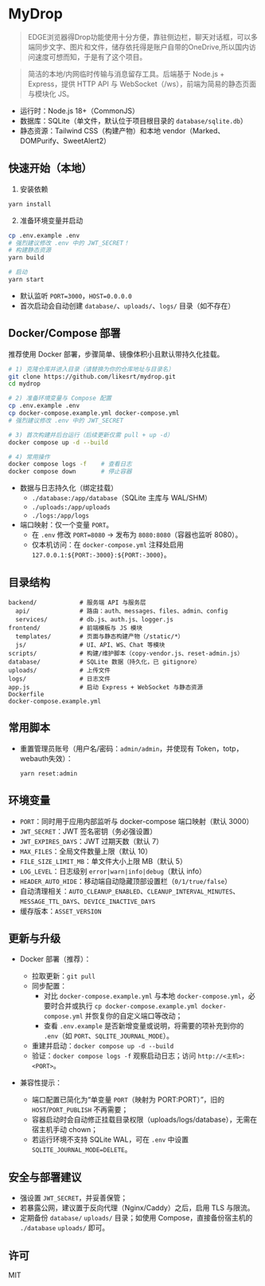 # MyDrop
> EDGE浏览器得Drop功能使用十分方便，靠驻侧边栏，聊天对话框，可以多端同步文字、图片和文件，储存依托得是账户自带的OneDrive,所以国内访问速度可想而知，于是有了这个项目。

> 简洁的本地/内网临时传输与消息留存工具。后端基于 Node.js + Express，提供 HTTP API 与 WebSocket（/ws），前端为简易的静态页面与模块化 JS。

- 运行时：Node.js 18+（CommonJS）
- 数据库：SQLite（单文件，默认位于项目根目录的 `database/sqlite.db`）
- 静态资源：Tailwind CSS（构建产物）和本地 vendor（Marked、DOMPurify、SweetAlert2）

## 快速开始（本地）

1) 安装依赖

```bash
yarn install
```

2) 准备环境变量并启动

```bash
cp .env.example .env
# 强烈建议修改 .env 中的 JWT_SECRET！
# 构建静态资源
yarn build

# 启动
yarn start
```

- 默认监听 `PORT=3000`，`HOST=0.0.0.0`
- 首次启动会自动创建 `database/`、`uploads/`、`logs/` 目录（如不存在）

## Docker/Compose 部署

推荐使用 Docker 部署，步骤简单、镜像体积小且默认带持久化挂载。

```bash
# 1) 克隆仓库并进入目录（请替换为你的仓库地址与目录名）
git clone https://github.com/likesrt/mydrop.git
cd mydrop

# 2) 准备环境变量与 Compose 配置
cp .env.example .env
cp docker-compose.example.yml docker-compose.yml
# 强烈建议修改 .env 中的 JWT_SECRET

# 3) 首次构建并后台运行（后续更新仅需 pull + up -d）
docker compose up -d --build

# 4) 常用操作
docker compose logs -f    # 查看日志
docker compose down       # 停止容器
```

- 数据与日志持久化（绑定挂载）
  - `./database:/app/database`（SQLite 主库与 WAL/SHM）
  - `./uploads:/app/uploads`
  - `./logs:/app/logs`
- 端口映射：仅一个变量 `PORT`。
  - 在 `.env` 修改 `PORT=8080` → 发布为 `8080:8080`（容器也监听 8080）。
  - 仅本机访问：在 `docker-compose.yml` 注释处启用 `127.0.0.1:${PORT:-3000}:${PORT:-3000}`。

## 目录结构

```
backend/            # 服务端 API 与服务层
  api/              # 路由：auth、messages、files、admin、config
  services/         # db.js、auth.js、logger.js
frontend/           # 前端模板与 JS 模块
  templates/        # 页面与静态构建产物（/static/*）
  js/               # UI、API、WS、Chat 等模块
scripts/            # 构建/维护脚本（copy-vendor.js、reset-admin.js）
database/           # SQLite 数据（持久化，已 gitignore）
uploads/            # 上传文件
logs/               # 日志文件
app.js              # 启动 Express + WebSocket 与静态资源
Dockerfile          
docker-compose.example.yml  
```

## 常用脚本

- 重置管理员账号（用户名/密码：`admin/admin`，并使现有 Token，totp，webauth失效）：
  ```bash
  yarn reset:admin
  ```

## 环境变量

- `PORT`：同时用于应用内部监听与 docker-compose 端口映射（默认 3000）
- `JWT_SECRET`：JWT 签名密钥（务必强设置）
- `JWT_EXPIRES_DAYS`：JWT 过期天数（默认 7）
- `MAX_FILES`：全局文件数量上限（默认 10）
- `FILE_SIZE_LIMIT_MB`：单文件大小上限 MB（默认 5）
- `LOG_LEVEL`：日志级别 `error|warn|info|debug`（默认 info）
- `HEADER_AUTO_HIDE`：移动端自动隐藏顶部设置栏（`0/1/true/false`）
- 自动清理相关：`AUTO_CLEANUP_ENABLED`、`CLEANUP_INTERVAL_MINUTES`、`MESSAGE_TTL_DAYS`、`DEVICE_INACTIVE_DAYS`
- 缓存版本：`ASSET_VERSION`

## 更新与升级

- Docker 部署（推荐）：
  - 拉取更新：`git pull`
  - 同步配置：
    - 对比 `docker-compose.example.yml` 与本地 `docker-compose.yml`，必要时合并或执行 `cp docker-compose.example.yml docker-compose.yml` 并恢复你的自定义端口等改动；
    - 查看 `.env.example` 是否新增变量或说明，将需要的项补充到你的 `.env`（如 `PORT`、`SQLITE_JOURNAL_MODE`）。
  - 重建并启动：`docker compose up -d --build`
  - 验证：`docker compose logs -f` 观察启动日志；访问 `http://<主机>:<PORT>`。

- 兼容性提示：
  - 端口配置已简化为“单变量 `PORT`（映射为 PORT:PORT）”，旧的 `HOST`/`PORT_PUBLISH` 不再需要；
  - 容器启动时会自动修正挂载目录权限（uploads/logs/database），无需在宿主机手动 chown；
  - 若运行环境不支持 SQLite WAL，可在 `.env` 中设置 `SQLITE_JOURNAL_MODE=DELETE`。

## 安全与部署建议

- 强设置 `JWT_SECRET`，并妥善保管；
- 若暴露公网，建议置于反向代理（Nginx/Caddy）之后，启用 TLS 与限流。
- 定期备份 `database/` `uploads/` 目录；如使用 Compose，直接备份宿主机的 `./database`  `uploads/` 即可。

## 许可

MIT
